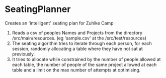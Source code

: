 # SeatingPlanner
Creates an 'intelligent' seating plan for Zuhlke Camp

1. Reads a csv of peoples Names and Projects from the directory /src/main/resources. (eg 'sample.csv' at the /src/test/resources)
2. The seating algorithm tries to iterate through each person, for each session, randomly allocating a table where they have not sat at previously.
3. It tries to allocate while constrained by the number of people allowed at each table, the number of people of the same project allowed at each table and a limit on the max number of attempts at optimising. 
